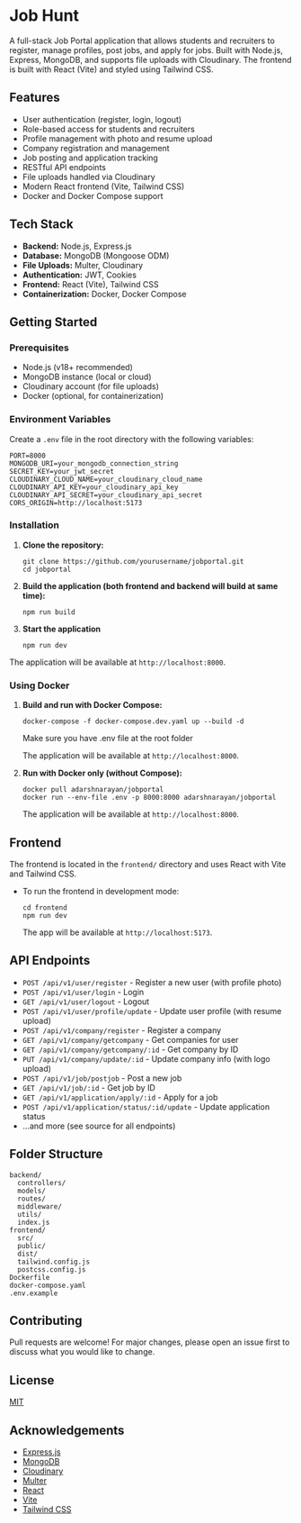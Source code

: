 # Job Hunt

A full-stack Job Portal application that allows students and recruiters to register, manage profiles, post jobs, and apply for jobs. Built with Node.js, Express, MongoDB, and supports file uploads with Cloudinary. The frontend is built with React (Vite) and styled using Tailwind CSS.

## Features

- User authentication (register, login, logout)
- Role-based access for students and recruiters
- Profile management with photo and resume upload
- Company registration and management
- Job posting and application tracking
- RESTful API endpoints
- File uploads handled via Cloudinary
- Modern React frontend (Vite, Tailwind CSS)
- Docker and Docker Compose support

## Tech Stack

- **Backend:** Node.js, Express.js
- **Database:** MongoDB (Mongoose ODM)
- **File Uploads:** Multer, Cloudinary
- **Authentication:** JWT, Cookies
- **Frontend:** React (Vite), Tailwind CSS
- **Containerization:** Docker, Docker Compose

## Getting Started

### Prerequisites

- Node.js (v18+ recommended)
- MongoDB instance (local or cloud)
- Cloudinary account (for file uploads)
- Docker (optional, for containerization)

### Environment Variables

Create a `.env` file in the root directory with the following variables:

```
PORT=8000
MONGODB_URI=your_mongodb_connection_string
SECRET_KEY=your_jwt_secret
CLOUDINARY_CLOUD_NAME=your_cloudinary_cloud_name
CLOUDINARY_API_KEY=your_cloudinary_api_key
CLOUDINARY_API_SECRET=your_cloudinary_api_secret
CORS_ORIGIN=http://localhost:5173
```

### Installation

1. **Clone the repository:**

   ```
   git clone https://github.com/yourusername/jobportal.git
   cd jobportal
   ```

2. **Build the application (both frontend and backend will build at same time):**

   ```
   npm run build
   ```

3. **Start the application**

   ```
   npm run dev
   ```

The application will be available at `http://localhost:8000`.

### Using Docker

1. **Build and run with Docker Compose:**

   ```
   docker-compose -f docker-compose.dev.yaml up --build -d
   ```
   Make sure you have .env file at the root folder

   The application will be available at `http://localhost:8000`.

2. **Run with Docker only (without Compose):**
   ```
   docker pull adarshnarayan/jobportal
   docker run --env-file .env -p 8000:8000 adarshnarayan/jobportal
   ```
   The application will be available at `http://localhost:8000`.

## Frontend

The frontend is located in the `frontend/` directory and uses React with Vite and Tailwind CSS.

- To run the frontend in development mode:
  ```
  cd frontend
  npm run dev
  ```
  The app will be available at `http://localhost:5173`.

## API Endpoints

- `POST /api/v1/user/register` - Register a new user (with profile photo)
- `POST /api/v1/user/login` - Login
- `GET /api/v1/user/logout` - Logout
- `POST /api/v1/user/profile/update` - Update user profile (with resume upload)
- `POST /api/v1/company/register` - Register a company
- `GET /api/v1/company/getcompany` - Get companies for user
- `GET /api/v1/company/getcompany/:id` - Get company by ID
- `PUT /api/v1/company/update/:id` - Update company info (with logo upload)
- `POST /api/v1/job/postjob` - Post a new job
- `GET /api/v1/job/:id` - Get job by ID
- `GET /api/v1/application/apply/:id` - Apply for a job
- `POST /api/v1/application/status/:id/update` - Update application status
- ...and more (see source for all endpoints)

## Folder Structure

```
backend/
  controllers/
  models/
  routes/
  middleware/
  utils/
  index.js
frontend/
  src/
  public/
  dist/
  tailwind.config.js
  postcss.config.js
Dockerfile
docker-compose.yaml
.env.example
```

## Contributing

Pull requests are welcome! For major changes, please open an issue first to discuss what you would like to change.

## License

[MIT](LICENSE)

## Acknowledgements

- [Express.js](https://expressjs.com/)
- [MongoDB](https://www.mongodb.com/)
- [Cloudinary](https://cloudinary.com/)
- [Multer](https://github.com/expressjs/multer)
- [React](https://react.dev/)
- [Vite](https://vitejs.dev/)
- [Tailwind CSS](https://tailwindcss.com/)
